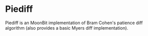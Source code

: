 # Piediff

Piediff is an MoonBit implementation of Bram Cohen's patience diff algorithm (also provides a basic Myers diff implementation).